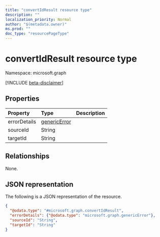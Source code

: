 ```yaml
---
title: "convertIdResult resource type"
description: ""
localization_priority: Normal
author: "$(metadata.owner)"
ms.prod: ""
doc_type: "resourcePageType"
---
```


# convertIdResult resource type

Namespace: microsoft.graph

[!INCLUDE [beta-disclaimer](../../includes/beta-disclaimer.md)]

## Properties

| Property     | Type                                         | Description |
| :----------- | :------------------------------------------- | :---------- |
| errorDetails | [genericError](../resources/genericerror.md) |             |
| sourceId     | String                                       |             |
| targetId     | String                                       |             |

## Relationships

None.

## JSON representation

The following is a JSON representation of the resource.

<!-- {
  "blockType": "resource",
  "@odata.type": "microsoft.graph.convertIdResult",
}
-->

```json
{
  "@odata.type": "#microsoft.graph.convertIdResult",
  "errorDetails": {"@odata.type": "microsoft.graph.genericError"},
  "sourceId": "String",
  "targetId": "String"
}
```
